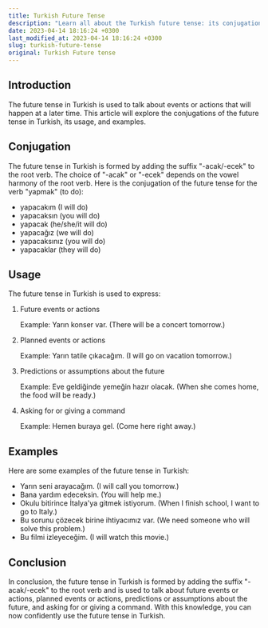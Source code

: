 ```yaml
---
title: Turkish Future Tense
description: "Learn all about the Turkish future tense: its conjugations, usage, and examples."
date: 2023-04-14 18:16:24 +0300
last_modified_at: 2023-04-14 18:16:24 +0300
slug: turkish-future-tense
original: Turkish Future tense
---
```

## Introduction

The future tense in Turkish is used to talk about events or actions that will happen at a later time. This article will explore the conjugations of the future tense in Turkish, its usage, and examples.

## Conjugation

The future tense in Turkish is formed by adding the suffix "-acak/-ecek" to the root verb. The choice of "-acak" or "-ecek" depends on the vowel harmony of the root verb. Here is the conjugation of the future tense for the verb "yapmak" (to do):

- yapacakım (I will do)
- yapacaksın (you will do)
- yapacak (he/she/it will do)
- yapacağız (we will do)
- yapacaksınız (you will do)
- yapacaklar (they will do)

## Usage

The future tense in Turkish is used to express:

1. Future events or actions

    Example: Yarın konser var. (There will be a concert tomorrow.)

2. Planned events or actions

    Example: Yarın tatile çıkacağım. (I will go on vacation tomorrow.)

3. Predictions or assumptions about the future

    Example: Eve geldiğinde yemeğin hazır olacak. (When she comes home, the food will be ready.)

4. Asking for or giving a command

    Example: Hemen buraya gel. (Come here right away.)

## Examples

Here are some examples of the future tense in Turkish:

- Yarın seni arayacağım. (I will call you tomorrow.)
- Bana yardım edeceksin. (You will help me.)
- Okulu bitirince İtalya'ya gitmek istiyorum. (When I finish school, I want to go to Italy.)
- Bu sorunu çözecek birine ihtiyacımız var. (We need someone who will solve this problem.)
- Bu filmi izleyeceğim. (I will watch this movie.)

## Conclusion

In conclusion, the future tense in Turkish is formed by adding the suffix "-acak/-ecek" to the root verb and is used to talk about future events or actions, planned events or actions, predictions or assumptions about the future, and asking for or giving a command. With this knowledge, you can now confidently use the future tense in Turkish.